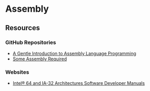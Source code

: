 # Assembly

## Resources

### GitHub Repositories

* [A Gentle Introduction to Assembly Language Programming](https://github.com/pkivolowitz/asm\_book)
* [Some Assembly Required](https://github.com/hackclub/some-assembly-required)

### Websites

* [Intel® 64 and IA-32 Architectures Software Developer Manuals](https://www.intel.com/content/www/us/en/developer/articles/technical/intel-sdm.html)
